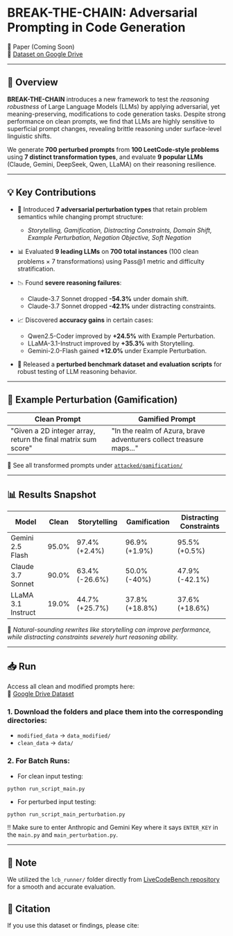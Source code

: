 # BREAK-THE-CHAIN: Adversarial Prompting in Code Generation

📄 Paper (Coming Soon)  
📂 [Dataset on Google Drive]([https://drive.google.com/drive/u/2/folders/1QZX7q1Y7gf7wqRxrTIaBYcZO9CA4wX7c](https://drive.google.com/drive/folders/1E1Zoj1Ke1z_OpJePjEUMF2IPv5IqtE2F?usp=sharing))  

---

## 🧠 Overview

**BREAK-THE-CHAIN** introduces a new framework to test the *reasoning robustness* of Large Language Models (LLMs) by applying adversarial, yet meaning-preserving, modifications to code generation tasks. Despite strong performance on clean prompts, we find that LLMs are highly sensitive to superficial prompt changes, revealing brittle reasoning under surface-level linguistic shifts.

We generate **700 perturbed prompts** from **100 LeetCode-style problems** using **7 distinct transformation types**, and evaluate **9 popular LLMs** (Claude, Gemini, DeepSeek, Qwen, LLaMA) on their reasoning resilience.

---

## 💡 Key Contributions

- 🔧 Introduced **7 adversarial perturbation types** that retain problem semantics while changing prompt structure:
  - *Storytelling, Gamification, Distracting Constraints, Domain Shift, Example Perturbation, Negation Objective, Soft Negation*
  
- 📊 Evaluated **9 leading LLMs** on **700 total instances** (100 clean problems × 7 transformations) using Pass@1 metric and difficulty stratification.

- 📉 Found **severe reasoning failures**:
  - Claude-3.7 Sonnet dropped **-54.3%** under domain shift.
  - Claude-3.7 Sonnet dropped **-42.1%** under distracting constraints.

- 📈 Discovered **accuracy gains** in certain cases:
  - Qwen2.5-Coder improved by **+24.5%** with Example Perturbation.
  - LLaMA-3.1-Instruct improved by **+35.3%** with Storytelling.
  - Gemini-2.0-Flash gained **+12.0%** under Example Perturbation.

- 🧪 Released a **perturbed benchmark dataset and evaluation scripts** for robust testing of LLM reasoning behavior.

---

## 🔬 Example Perturbation (Gamification)

| Clean Prompt                                                   | Gamified Prompt                                                  |
|----------------------------------------------------------------|------------------------------------------------------------------|
| "Given a 2D integer array, return the final matrix sum score" | "In the realm of Azura, brave adventurers collect treasure maps..." |

📁 See all transformed prompts under [`attacked/gamification/`](./attacked/gamification/)

---

## 📊 Results Snapshot

| Model              | Clean | Storytelling | Gamification | Distracting Constraints |
|-------------------|-------|--------------|--------------|--------------------------|
| Gemini 2.5 Flash  | 95.0% | 97.4% (+2.4%)| 96.9% (+1.9%)| 95.5% (+0.5%)           |
| Claude 3.7 Sonnet | 90.0% | 63.4% (-26.6%)| 50.0% (-40%)| 47.9% (-42.1%)          |
| LLaMA 3.1 Instruct| 19.0% | 44.7% (+25.7%)| 37.8% (+18.8%)| 37.6% (+18.6%)          |

🧠 *Natural-sounding rewrites like storytelling can improve performance, while distracting constraints severely hurt reasoning ability.*

---

## 📥 Run

Access all clean and modified prompts here:  
📎 [Google Drive Dataset](https://drive.google.com/drive/u/2/folders/1QZX7q1Y7gf7wqRxrTIaBYcZO9CA4wX7c)

### 1. Download the folders and place them into the corresponding directories:
* `modified_data` → `data_modified/`
* `clean_data` → `data/`

### 2. For Batch Runs:
* For clean input testing:
```
python run_script_main.py
```
* For perturbed input testing:
```
python run_script_main_perturbation.py
```

‼️ Make sure to enter Anthropic and Gemini Key where it says `ENTER_KEY` in the `main.py` and `main_perturbation.py`.

---

## 📝 Note
We utilized the `lcb_runner/` folder directly from [LiveCodeBench repository](https://github.com/LiveCodeBench/LiveCodeBench/tree/main/lcb_runner) for a smooth and accurate evaluation. 

## 📜 Citation

If you use this dataset or findings, please cite:

```bibtex: Coming Soon

